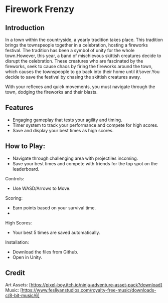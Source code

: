 # Firework Frenzy

## Introduction
In a town within the countryside, a yearly tradition takes place. This tradition brings the townspeople together in a celebration, hosting a fireworks festival. The tradition has been a symbol of unity for the whole town.However, this year, a band of mischievous skittish creatures decide to disrupt the celebration. These creatures who are fascinated by the fireworks, seek to cause chaos by firing the fireworks around the town, which causes the townspeople to go back into their home until it’sover.You decide to save the festival by chasing the skittish creatures away. 

With your reflexes and quick movements, you must navigate through the town, dodging the fireworks and their blasts.

## Features
- Engaging gameplay that tests your agility and timing.
- Timer system to track your performance and compete for high scores.
- Save and display your best times as high scores.

## How to Play:

- Navigate through challenging area with projectiles incoming.
- Save your best times and compete with friends for the top spot on the leaderboard.

Controls:

- Use WASD/Arrows to Move.

Scoring:

- Earn points based on your survival time.
- 
High Scores:

- Your best 5 times are saved automatically.

Installation:

- Download the files from Github.
- Open in Unity.

## Credit
Art Assets:
[https://pixel-boy.itch.io/ninja-adventure-asset-pack?download]
Music:
[https://www.fesliyanstudios.com/royalty-free-music/downloads-c/8-bit-music/6]

  
